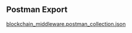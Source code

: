 ## Postman Export
[blockchain_middleware.postman_collection.json](/.attachments/blockchain_middleware.postman_collection-03963577-f530-49a0-bc79-5f22e493e624.json)